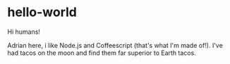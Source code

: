 # hello-world

Hi humans!

Adrian here, i like Node.js and Coffeescript (that's what I'm made of!).
I've had tacos on the moon and find them far superior to Earth tacos.
